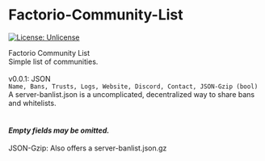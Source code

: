 # Factorio-Community-List
[![License: Unlicense](https://img.shields.io/badge/license-Unlicense-blue.svg)](http://unlicense.org/)

Factorio Community List<br>
Simple list of communities.<br>
<br>
v0.0.1: JSON<br>
`Name, Bans, Trusts, Logs, Website, Discord, Contact, JSON-Gzip (bool)`<br>
A server-banlist.json is a uncomplicated, decentralized way to share bans and whitelists.<br>
<br>
#### *Empty fields may be omitted.*<br>
JSON-Gzip: Also offers a server-banlist.json.gz<br>
